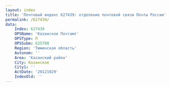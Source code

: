 ```yaml
---
layout: index
title: 'Почтовый индекс 627439: отделение почтовой связи Почты России'
permalink: /627439/
data:
    Index: 627439
    OPSName: 'Казанское Почтамт'
    OPSType: П
    OPSSubm: 625700
    Region: 'Тюменская область'
    Autonom: ''
    Area: 'Казанский район'
    City: Казанское
    City1: ''
    ActDate: '20121029'
    IndexOld: ''
---
```


